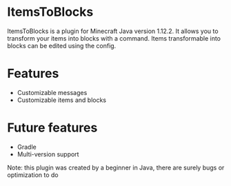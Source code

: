 # ItemsToBlocks
ItemsToBlocks is a plugin for Minecraft Java version 1.12.2. It allows you to transform your items into blocks with a command. Items transformable into blocks can be edited using the config. 

# Features

- Customizable messages
- Customizable items and blocks 

# Future features

- Gradle
- Multi-version support 

Note: this plugin was created by a beginner in Java, there are surely bugs or optimization to do
